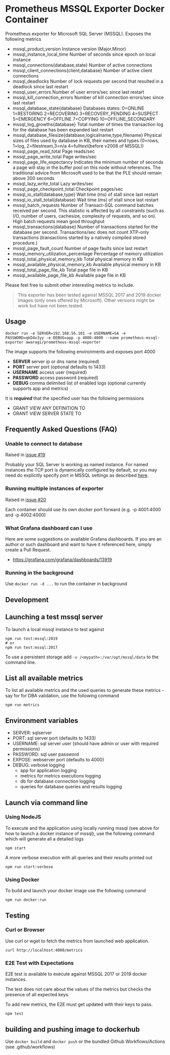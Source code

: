 # Prometheus MSSQL Exporter Docker Container

Prometheus exporter for Microsoft SQL Server (MSSQL). Exposes the following metrics

- mssql_product_version Instance version (Major.Minor)
- mssql_instance_local_time Number of seconds since epoch on local instance
- mssql_connections{database,state} Number of active connections
- mssql_client_connections{client,database} Number of active client connections
- mssql_deadlocks Number of lock requests per second that resulted in a deadlock since last restart
- mssql_user_errors Number of user errors/sec since last restart
- mssql_kill_connection_errors Number of kill connection errors/sec since last restart
- mssql_database_state{database} Databases states: 0=ONLINE 1=RESTORING 2=RECOVERING 3=RECOVERY_PENDING 4=SUSPECT 5=EMERGENCY 6=OFFLINE 7=COPYING 10=OFFLINE_SECONDARY
- mssql_log_growths{database} Total number of times the transaction log for the database has been expanded last restart
- mssql_database_filesize{database,logicalname,type,filename} Physical sizes of files used by database in KB, their names and types (0=rows, 1=log, 2=filestream,3=n/a 4=fulltext(before v2008 of MSSQL))
- mssql_page_read_total Page reads/sec
- mssql_page_write_total Page writes/sec
- mssql_page_life_expectancy Indicates the minimum number of seconds a page will stay in the buffer pool on this node without references. The traditional advice from Microsoft used to be that the PLE should remain above 300 seconds
- mssql_lazy_write_total Lazy writes/sec
- mssql_page_checkpoint_total Checkpoint pages/sec
- mssql_io_stall{database,type} Wait time (ms) of stall since last restart
- mssql_io_stall_total{database} Wait time (ms) of stall since last restart
- mssql_batch_requests Number of Transact-SQL command batches received per second. This statistic is affected by all constraints (such as I/O, number of users, cachesize, complexity of requests, and so on). High batch requests mean good throughput
- mssql_transactions{database} Number of transactions started for the database per second. Transactions/sec does not count XTP-only transactions (transactions started by a natively compiled stored procedure.)
- mssql_page_fault_count Number of page faults since last restart
- mssql_memory_utilization_percentage Percentage of memory utilization
- mssql_total_physical_memory_kb Total physical memory in KB
- mssql_available_physical_memory_kb Available physical memory in KB
- mssql_total_page_file_kb Total page file in KB
- mssql_available_page_file_kb Available page file in KB

Please feel free to submit other interesting metrics to include.

> This exporter has been tested against MSSQL 2017 and 2019 docker images (only ones offered by Microsoft). Other versions might be work but have not been tested.

## Usage

`docker run -e SERVER=192.168.56.101 -e USERNAME=SA -e PASSWORD=qkD4x3yy -e DEBUG=app -p 4000:4000 --name prometheus-mssql-exporter awaragi/prometheus-mssql-exporter`

The image supports the following environments and exposes port 4000

- **SERVER** server ip or dns name (required)
- **PORT** server port (optional defaults to 1433)
- **USERNAME** access user (required)
- **PASSWORD** access password (required)
- **DEBUG** comma delimited list of enabled logs (optional currently supports app and metrics)

It is **_required_** that the specified user has the following permissions

- GRANT VIEW ANY DEFINITION TO <user>
- GRANT VIEW SERVER STATE TO <user>

## Frequently Asked Questions (FAQ)

### Unable to connect to database

Raised in [issue #19](https://github.com/awaragi/prometheus-mssql-exporter/issues/19)

Probably your SQL Server is working as named instance. For named instances the TCP port is dynamically configured by default, so you may need do explicitly specify port in MSSQL settings as described [here](https://docs.microsoft.com/en-US/sql/database-engine/configure-windows/configure-a-server-to-listen-on-a-specific-tcp-port?view=sql-server-ver15).

### Running multiple instances of exporter

Raised in [issue #20](https://github.com/awaragi/prometheus-mssql-exporter/issues/20)

Each container should use its own docker port forward (e.g. -p 4001:4000 and -p 4002:4000)

### What Grafana dashboard can I use

Here are some suggestions on available Grafana dashboards. If you are an author or such dashboard and want to have it referenced here, simply create a Pull Request.

- https://grafana.com/grafana/dashboards/13919

### Running in the background

Use `docker run -d ...` to run the container in background

## Development

## Launching a test mssql server

To launch a local mssql instance to test against

```shell
npm run test:mssql:2019
# or
npm run test:mssql:2017
```

To use a persistent storage add `-v /<mypath>:/var/opt/mssql/data` to the command line.

## List all available metrics

To list all available metrics and the used queries to generate these metrics - say for for DBA validation, use the following command

```shell
npm run metrics
```

## Environment variables

- SERVER: sqlserver
- PORT: sql server port (defaults to 1433)
- USERNAME: sql server user (should have admin or user with required permissions)
- PASSWORD: sql user password
- EXPOSE: webserver port (defaults to 4000)
- DEBUG: verbose logging
  - app for application logging
  - metrics for metrics executions logging
  - db for database connection logging
  - queries for database queries and results logging

## Launch via command line

### Using NodeJS

To execute and the application using locally running mssql (see above for how to launch a docker instance of mssql),
use the following command which will generate all a detailed logs

```shell
npm start
```

A more verbose execution with all queries and their results printed out

```shell
npm run start:verbose
```

### Using Docker

To build and launch your docker image use the following command

```shell
npm run docker:run
```

## Testing

### Curl or Browser

Use curl or wget to fetch the metrics from launched web application.

```shell
curl http://localhost:4000/metrics
```

### E2E Test with Expectations

E2E test is available to execute against MSSQL 2017 or 2019 docker instances.

The test does not care about the values of the metrics but checks the presence of all expected keys.

To add new metrics, the E2E must get updated with their keys to pass.

```shell
npm test
```

## building and pushing image to dockerhub

Use `docker build` and `docker push` or the bundled Github Workflows/Actions (see .github/workflows)
